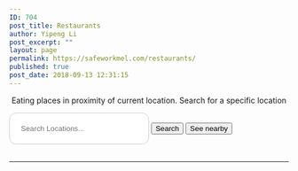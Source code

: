 ```yaml
---
ID: 704
post_title: Restaurants
author: Yipeng Li
post_excerpt: ""
layout: page
permalink: https://safeworkmel.com/restaurants/
published: true
post_date: 2018-09-13 12:31:15
---
```

<p style="text-align: center;">Eating places in proximity of current location. Search for a specific location</p>		
			<!DOCTYPE html>
<html lang="en">
<head>
    <style>
        input[type=text], select, textarea {
            width: 50%;
            padding: 20px;
            border: 1px solid #ccc;
            border-radius: 12px;
            resize: vertical;
        }
        .button {
            background-color: #008CBA;
            border: none;
            color: white;
            padding: 11px;
            text-align: center;
            text-decoration: none;
            display: inline-block;
            font-size: 16px;
            margin: 4px 2px;
            cursor: pointer;
        }
        .button1 {
            border-radius: 12px;
            width: 150px;
        }
    </style>
    <meta charset="UTF-8">
    <meta name="viewport" content="width=device-width, initial-scale=1.0">
    <meta http-equiv="X-UA-Compatible" content="ie=edge">
    <!--https://code.jquery.com/jquery-3.3.1.js
    https://code.jquery.com/jquery-3.3.1.min.js -->
    <title>Near Restaurant</title>
    <link rel="stylesheet" href="https://fonts.googleapis.com/css?family=Open+Sans:300,400"><!-- Google web font "Open Sans" -->
</head>
<body>
    <p id="demo"></p>
                        <input type="text" id="localtion" name="localtion" placeholder="Search Locations..." required />
                        <button type="submit" onclick="codeAddress()">Search</button>
                        <button title="Click here for current location" onclick="getLocation()" type="submit">See nearby</button>
                <br />
                <br />
                <hr>
</body>
</html>